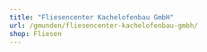 ```yaml
---
title: "Fliesencenter Kachelofenbau GmbH"
url: /gmunden/fliesencenter-kachelofenbau-gmbh/
shop: Fliesen
---
```

